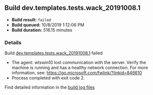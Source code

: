 ## Build dev.templates.tests.wack_20191008.1
- **Build result:** `failed`
- **Build queued:** 10/8/2019 1:12:06 PM
- **Build duration:** 516.15 minutes
### Details
Build [dev.templates.tests.wack_20191008.1](https://winappstudio.visualstudio.com/web/build.aspx?pcguid=a4ef43be-68ce-4195-a619-079b4d9834c2&builduri=vstfs%3a%2f%2f%2fBuild%2fBuild%2f31419) failed

+ The agent: wtswin10 lost communication with the server. Verify the machine is running and has a healthy network connection. For more information, see: https://go.microsoft.com/fwlink/?linkid=846610
+ Process completed with exit code 2.

Find detailed information in the [build log files]()
